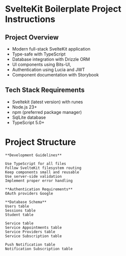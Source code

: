 # SvelteKit Boilerplate Project Instructions

## Project Overview

- Modern full-stack SvelteKit application
- Type-safe with TypeScript
- Database integration with Drizzle ORM
- UI components using Bits-UI,
- Authentication using Lucia and JWT
- Component documentation with Storybook

## Tech Stack Requirements

- Sveltekit (latest version) with runes
- Node.js 23+
- npm (preferred package manager)
- SqlLite database
- TypeScript 5.0+

# Project Structure

```plaintext
**Development Guidelines**

Use TypeScript for all files
Follow SvelteKit filesystem routing
Keep components small and reusable
Use server-side validation
Implement proper error handling

**Authentication Requirements**
OAuth providers Google

**Database Schema**
Users table
Sessions table
Student table

Service table
Service Appointments table
Service Providers table
Service Subscription table

Push Notification table
Notification Subscription table

```
